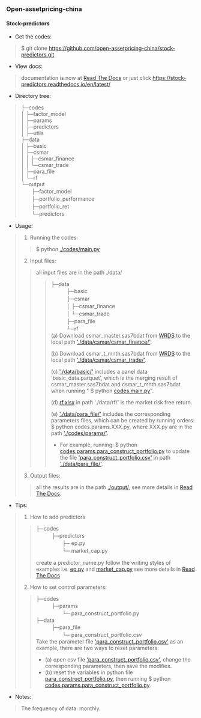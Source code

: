 
###  Open-assetpricing-china

#### Stock-predictors

* Get the codes:
 
> $ git clone https://github.com/open-assetpricing-china/stock-predictors.git

* View docs:

> documentation is now at [Read The Docs](https://stock-predictors.readthedocs.io/en/latest/) 
> or just click https://stock-predictors.readthedocs.io/en/latest/

* Directory tree:

> ├─codes    
> │  ├─factor_model  
> │  ├─params  
> │  ├─predictors  
> │  ├─utils  
> ├─data  
> │  ├─basic  
> │  ├─csmar  
> │  │  ├─csmar_finance  
> │  │  └─csmar_trade    
> │  ├─para_file   
> │  └─rf  
> └─output  
>　　├─factor_model  
>　　├─portfolio_performance  
>　　├─portfolio_ret  
>　　└─predictors  

* Usage:
> 1. Running the codes:
>> $ python [./codes/main.py](./codes/main.py)   
> 2. Input files:
>> all input files are in the path ./data/  
>>>   ├─data      
>>>　　　├─basic      
>>>　　　├─csmar    
>>>　　　│  ├─csmar_finance    
>>>　　　│  └─csmar_trade      
>>>　　　├─para_file     
>>>　　　└─rf     
>>> (a) Download csmar_master.sas7bdat from [WRDS](https://wrds-www.wharton.upenn.edu/) to the local path ['./data/csmar/csmar_finance/'](./data/csmar/csmar_finance/). 
>>>   
>>> (b) Download csmar_t_mnth.sas7bdat from [WRDS](https://wrds-www.wharton.upenn.edu/) to the local path ['./data/csmar/csmar_trade/'](./data/csmar/csmar_trade/).    
>>>
>>> (c) ['./data/basic/'](./data/basic/) includes a panel data 'basic_data.parquet', which is the merging result of
>>>   csmar_master.sas7bdat and csmar_t_mnth.sas7bdat when running " $ python [codes.main.py](./codes/main.py)".
>>>
>>> (d) [rf.xlsx](./data/rf/rf.xlsx) in path './data/rf/' is the market risk free return.
>>>
>>> (e) ['./data/para_file/'](./data/para_file/) includes the corresponding parameters files, which can be created by 
>>> running orders: $ python codes.params.XXX.py, where XXX.py are in the path ['./codes/params/'](./codes/params/).  
>>>  * For example, running: $ python [codes.params.para_construct_portfolio.py](./codes/params/para_construct_portfolio.py) to update the file 
      ['para_construct_portfolio.csv'](./data/para_file/para_construct_portfolio.csv) in path ['./data/para_file/'](./data/para_file/).    
> 3. Output files:      
>> all the results are in the path [./output/](./output/),
>> see more details in [Read The Docs](https://stock-predictors.readthedocs.io/en/latest/).

* Tips: 

> 1. How to add predictors 
>
>> ├─codes      
>>　　　├─predictors   
>>　　　　　├─ ep.py  
>>　　　　　└─ market_cap.py 
>>
>> create a predictor_name.py follow the writing styles of examples
>> i.e. [ep.py](./codes/predictors/ep.py) and [market_cap.py](./codes/predictors/market_cap.py) 
>> see more details in [Read The Docs](https://stock-predictors.readthedocs.io/en/latest/) 
> 2. How to set control parameters:
>> ├─codes      
>>　　　├─params         
>>　　　　　└─ para_construct_portfolio.py   
>> ├─data          
>>　　　├─para_file     
>>　　　　　└─ para_construct_portfolio.csv   
>> Take the parameter file ['para_construct_portfolio.csv'](./data/para_file/para_construct_portfolio.csv)
>> as an example, there are two ways to reset parameters:
>>  * (a) open csv file ['para_construct_portfolio.csv'](./data/para_file/para_construct_portfolio.csv), 
 change the corresponding parameters, then save the modifies.    
>> * (b) reset the variables in python file [para_construct_portfolio.py](./codes/params/para_construct_portfolio.py),
 then running $ python [codes.params.para_construct_portfolio.py](./codes/params/para_construct_portfolio.py).

* Notes:  
> The frequency of data: monthly.